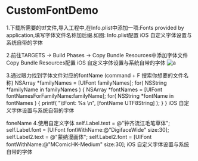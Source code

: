 # CustomFontDemo
1.下载所需要的ttf文件,导入工程中,在Info.plist中添加一项:Fonts provided by application,填写字体文件名称加后缀.如图: Info.plist配置
iOS <wbr>自定义字体设置与系统自带的字体

2.前往TARGETS -> Build Phases -> Copy Bundle Resources中添加字体文件 Copy Bundle Resources配置
iOS <wbr>自定义字体设置与系统自带的字体
![a](http://s15.sinaimg.cn/mw690/005R98Amzy7f32EYiLk5e&690)

3.通过眼力找到字体文件对应的fontName (command + F 搜索你想要的文件名称)
NSArray *familyNames = [UIFont familyNames]; 
for( NSString *familyName in familyNames ) { 
 NSArray *fontNames = [UIFont fontNamesForFamilyName:familyName]; 
 for( NSString *fontName in fontNames ) { 
   printf( "\tFont: %s \n", [fontName UTF8String] );
 } 
}
iOS 自定义字体设置与系统自带的字体


foneName
4.使用自定义字体
self.Label.text = @"钟齐流江毛笔草体"; 
self.Label.font = [UIFont fontWithName:@"DigifaceWide" size:30]; self.Label2.text = @"蒙纳漫画体"; 
self.Label2.font = [UIFont fontWithName:@"MComicHK-Medium" size:30];
iOS <wbr>自定义字体设置与系统自带的字体


